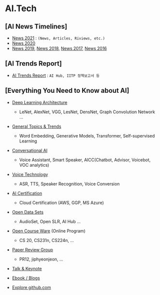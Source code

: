 # AI.Tech 
[AI News Timelines]
--- 
* [News 2021](./docs/NewsTimeline2021.md) : `(News, Articles, Riviews, etc.)`
* [News 2020](./docs/NewsTimeline2020.md)
* [News 2019](./docs/NewsTimeline2019.md), [News 2018](./docs/NewsTimeline2018.md), [News 2017](./docs/NewsTimeline2017.md), [News 2016](NewsTimeline2016.md)


[AI Trends Report]
---
* [AI Trends Report](./docs/TrendsReport.md) : `AI Hub, IITP 정책보고서 등` 

[Everything You Need to Know about AI] 
---
* [Deep Learning Architecture](./docs/DLArchitectures.md)
  * LeNet, AlexNet, VGG, LesNet, DensNet, Graph Convolution Network ... 
* [General Topics & Trends](./docs/TrendsTopics.md)
  * Word Embedding, Generative Models, Transformer, Self-supervised Learning
* [Conversational AI](./docs/ConvAI.md)
  * Voice Assistant, Smart Speaker, AICC(Chatbot, Advisor, Voicebot, VOC analytics)
* [Voice Technology](./docs/VoiceTechTopics.md)
  * ASR, TTS, Speaker Recognition, Voice Conversion  
* [AI Certification](./docs/CertiAI.md)
  * Cloud Certification (AWS, GGP, MS Azure) 
* [Open Data Sets](./docs/Datasets.md)
  * AudioSet, Open SLR, AI Hub ... 
* [Open Course Ware](./docs/OCW.md) (Online Program)
  * CS 20, CS231n, CS224n, ... 
* [Paper Review Group](./docs/ReviewGroup.md)
  * PR12, jiphyeonjeon, ... 
* [Talk & Keynote](./docs/TechTalk.md)
* [Ebook / Blogs](./docs/OpenCourseBook.md) 

* [Explore github.com](./docs/git_collection.md)

